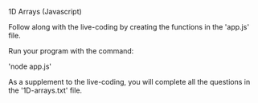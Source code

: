1D Arrays (Javascript) 

Follow along with the live-coding by creating the functions in the 'app.js' file.

Run your program with the command:

'node app.js'

As a supplement to the live-coding, you will complete all the questions in the '1D-arrays.txt' file.
